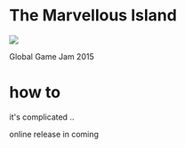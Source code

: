 The Marvellous Island
======

[![](https://img.shields.io/travis/TheMarvellousTeam/The-Marvellous-Island/master.svg?style=flat-square)](https://travis-ci.org/TheMarvellousTeam/The-Marvellous-Island)

Global Game Jam 2015

# how to

it's complicated ..

online release in coming
